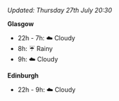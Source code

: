 *Updated: Thursday 27th July 20:30*

**Glasgow**

* 22h - 7h: :cloud: Cloudy
* 8h: :umbrella: Rainy
* 9h: :cloud: Cloudy

**Edinburgh**

* 22h - 9h: :cloud: Cloudy
